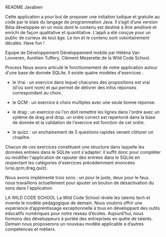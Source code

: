 README Javabien

Cette application a pour but de proposer une initiation ludique et gratuite au code par le biais du langage de programmation Java. Il s’agit d’une version Béta développée en un mois dont le contenu est destiné à être amélioré et enrichi de façon qualitative et quantitative. L’appli a été conçue pour un public de curieux de tout âge. Le ton et le contenu sont volontairement décalés. Have fun !

Equipe de Développement 
Développement mobile par Héléna Van Looveren, Aurélien Tuffery, Clément Mezerette de la Wild Code School.

Process
Nous avons articulé le fonctionnement de notre application autour d'une base de donnée SQLite. Il existe quatre modèles d'exercices :

- le Vrai : un exercice dans lequel chacunes des propositions est vrai (d'où sont nom) et qui permet de délivrer des infos réponses correspondant au choix.

- le QCM : un exercice à choix multiples avec une seule bonne réponse.

- le drag : un exercice où l'on doit remettre les lignes dans l'ordre avec un sytème de drag and drop. un ordre correct est repertorié dans la base de donnée et la validation de l'exercice est fonction de cet ordre.

- le quizz : un enchainement de 5 questions rapides venant clôturer un chapître.


Chacun de ces exercices constituent une structure dans laquelle les données entrées dans le SQLite vont s'adapter: il suffit donc pour compléter ou modifier l'application de rajouter des entrées dans le SQLite en respectant les catégories d'exercices précédemment enoncées (vrai,qcm,drag,quiz).

Nous avons implémenté trois sons : un pour le juste, deux pour le faux. nous travaillons actuellement pour ajouter un bouton de désactivation du sons dans l'application.



LA WILD CODE SCHOOL
La Wild Code School révèle les talents tech et invente le modèle pédagogique de demain. Nous voulons offrir une expérience d’apprentissage exceptionnelle à tous en développant des outils éducatifs numériques pour notre réseau d’écoles. Aujourd’hui, nous formons des développeurs à portée des entreprises en quête de talents. Demain nous proposerons un nouveau modèle applicable à d’autres compétences et métiers.

